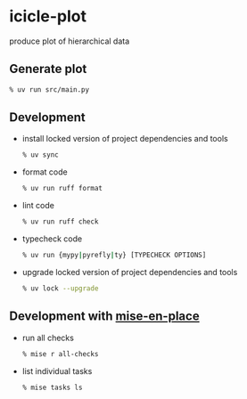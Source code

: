 # icicle-plot
produce plot of hierarchical data

## Generate plot
```sh
% uv run src/main.py
```

## Development

- install locked version of project dependencies and tools
  ```sh
  % uv sync
  ```
- format code
  ```sh
  % uv run ruff format
  ```
- lint code
  ```sh
  % uv run ruff check
  ```
- typecheck code
  ```sh
  % uv run {mypy|pyrefly|ty} [TYPECHECK OPTIONS]
  ```
- upgrade locked version of project dependencies and tools
  ``` sh
  % uv lock --upgrade
  ```

## Development with [mise-en-place](https://mise.jdx.dev)

- run all checks
  ```sh
  % mise r all-checks
  ```
- list individual tasks
  ```sh
  % mise tasks ls
  ```
  